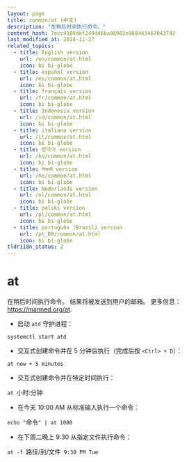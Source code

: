 ```yaml
---
layout: page
title: common/at (中文)
description: "在稍后时间执行命令。"
content_hash: 7ecc4109def249d46ba88902e960443467043742
last_modified_at: 2024-11-27
related_topics:
  - title: English version
    url: /en/common/at.html
    icon: bi bi-globe
  - title: español version
    url: /es/common/at.html
    icon: bi bi-globe
  - title: français version
    url: /fr/common/at.html
    icon: bi bi-globe
  - title: Indonesia version
    url: /id/common/at.html
    icon: bi bi-globe
  - title: italiano version
    url: /it/common/at.html
    icon: bi bi-globe
  - title: 한국어 version
    url: /ko/common/at.html
    icon: bi bi-globe
  - title: नेपाली version
    url: /ne/common/at.html
    icon: bi bi-globe
  - title: Nederlands version
    url: /nl/common/at.html
    icon: bi bi-globe
  - title: polski version
    url: /pl/common/at.html
    icon: bi bi-globe
  - title: português (Brasil) version
    url: /pt_BR/common/at.html
    icon: bi bi-globe
tldri18n_status: 2
---
```

# at

在稍后时间执行命令。
结果将被发送到用户的邮箱。
更多信息：<https://manned.org/at>.

- 启动 `atd` 守护进程：

`systemctl start atd`

- 交互式创建命令并在 5 分钟后执行（完成后按 `<Ctrl> + D`）：

`at now + 5 minutes`

- 交互式创建命令并在特定时间执行：

`at `<span class="tldr-var badge badge-pill bg-dark-lm bg-white-dm text-white-lm text-dark-dm font-weight-bold">小时:分钟</span>

- 在今天 10:00 AM 从标准输入执行一个命令：

`echo "`<span class="tldr-var badge badge-pill bg-dark-lm bg-white-dm text-white-lm text-dark-dm font-weight-bold">命令</span>`" | at 1000`

- 在下周二晚上 9:30 从指定文件执行命令：

`at -f `<span class="tldr-var badge badge-pill bg-dark-lm bg-white-dm text-white-lm text-dark-dm font-weight-bold">路径/到/文件</span>` 9:30 PM Tue`
